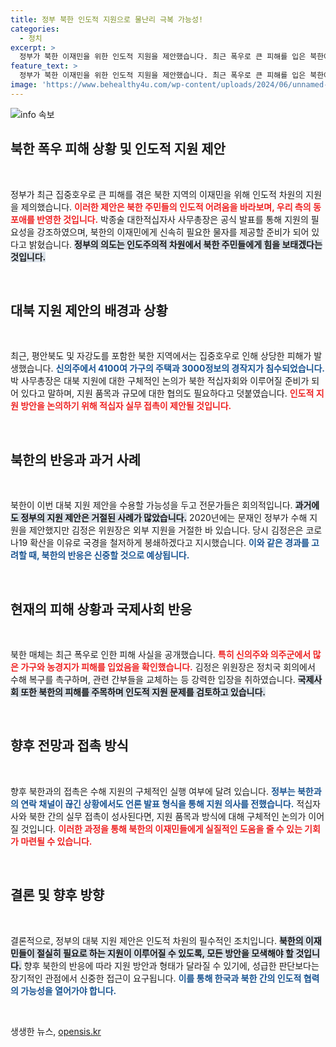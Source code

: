 ```yaml
---
title: 정부 북한 인도적 지원으로 물난리 극복 가능성!
categories:
  - 정치
excerpt: >
  정부가 북한 이재민을 위한 인도적 지원을 제안했습니다. 최근 폭우로 큰 피해를 입은 북한에서 긴급 물자 지원이 필요하다는 박종술 사무총장의 발표가 주목받고 있습니다. 그러나 남북 연락이 끊긴 상태에서 북한의 반응이 불투명합니다.
feature_text: >
  정부가 북한 이재민을 위한 인도적 지원을 제안했습니다. 최근 폭우로 큰 피해를 입은 북한에서 긴급 물자 지원이 필요하다는 박종술 사무총장의 발표가 주목받고 있습니다. 그러나 남북 연락이 끊긴 상태에서 북한의 반응이 불투명합니다.
image: 'https://www.behealthy4u.com/wp-content/uploads/2024/06/unnamed-file.png'
---
```


<p><img src="https://www.behealthy4u.com/wp-content/uploads/2024/06/unnamed-file.png" alt="info 속보" /></p>

<h2 data-ke-size="size26">북한 폭우 피해 상황 및 인도적 지원 제안</h2>

<p data-ke-size="size16">&nbsp;</p>

<p>정부가 최근 집중호우로 큰 피해를 겪은 북한 지역의 이재민을 위해 인도적 차원의 지원을 제의했습니다. <b><span style="color: #ee2323;">이러한 제안은 북한 주민들의 인도적 어려움을 바라보며, 우리 측의 동포애를 반영한 것입니다.</span></b> 박종술 대한적십자사 사무총장은 공식 발표를 통해 지원의 필요성을 강조하였으며, 북한의 이재민에게 신속히 필요한 물자를 제공할 준비가 되어 있다고 밝혔습니다. <b><span style="background-color: #21538527;">정부의 의도는 인도주의적 차원에서 북한 주민들에게 힘을 보태겠다는 것입니다.</span></b></p>

<p data-ke-size="size16">&nbsp;</p>

<h2 data-ke-size="size26">대북 지원 제안의 배경과 상황</h2>

<p data-ke-size="size16">&nbsp;</p>

<p>최근, 평안북도 및 자강도를 포함한 북한 지역에서는 집중호우로 인해 상당한 피해가 발생했습니다. <b><span style="color: #1a5490;">신의주에서 4100여 가구의 주택과 3000정보의 경작지가 침수되었습니다.</span></b> 박 사무총장은 대북 지원에 대한 구체적인 논의가 북한 적십자회와 이루어질 준비가 되어 있다고 말하며, 지원 품목과 규모에 대한 협의도 필요하다고 덧붙였습니다. <b><span style="color: #ee2323;">인도적 지원 방안을 논의하기 위해 적십자 실무 접촉이 제안될 것입니다.</span></b></p>

<p data-ke-size="size16">&nbsp;</p>

<h2 data-ke-size="size26">북한의 반응과 과거 사례</h2>

<p data-ke-size="size16">&nbsp;</p>

<p>북한이 이번 대북 지원 제안을 수용할 가능성을 두고 전문가들은 회의적입니다. <b><span style="background-color: #21538527;">과거에도 정부의 지원 제안은 거절된 사례가 많았습니다.</span></b> 2020년에는 문재인 정부가 수해 지원을 제안했지만 김정은 위원장은 외부 지원을 거절한 바 있습니다. 당시 김정은은 코로나19 확산을 이유로 국경을 철저하게 봉쇄하겠다고 지시했습니다. <b><span style="color: #1a5490;">이와 같은 경과를 고려할 때, 북한의 반응은 신중할 것으로 예상됩니다.</span></b></p>

<p data-ke-size="size16">&nbsp;</p>

<h2 data-ke-size="size26">현재의 피해 상황과 국제사회 반응</h2>

<p data-ke-size="size16">&nbsp;</p>

<p>북한 매체는 최근 폭우로 인한 피해 사실을 공개했습니다. <b><span style="color: #ee2323;">특히 신의주와 의주군에서 많은 가구와 농경지가 피해를 입었음을 확인했습니다.</span></b> 김정은 위원장은 정치국 회의에서 수해 복구를 촉구하며, 관련 간부들을 교체하는 등 강력한 입장을 취하였습니다. <b><span style="background-color: #21538527;">국제사회 또한 북한의 피해를 주목하며 인도적 지원 문제를 검토하고 있습니다.</span></b></p>

<p data-ke-size="size16">&nbsp;</p>

<h2 data-ke-size="size26">향후 전망과 접촉 방식</h2>

<p data-ke-size="size16">&nbsp;</p>

<p>향후 북한과의 접촉은 수해 지원의 구체적인 실행 여부에 달려 있습니다. <b><span style="color: #1a5490;">정부는 북한과의 연락 채널이 끊긴 상황에서도 언론 발표 형식을 통해 지원 의사를 전했습니다.</span></b> 적십자사와 북한 간의 실무 접촉이 성사된다면, 지원 품목과 방식에 대해 구체적인 논의가 이어질 것입니다. <b><span style="color: #ee2323;">이러한 과정을 통해 북한의 이재민들에게 실질적인 도움을 줄 수 있는 기회가 마련될 수 있습니다.</span></b></p>

<p data-ke-size="size16">&nbsp;</p>

<h2 data-ke-size="size26">결론 및 향후 방향</h2>

<p data-ke-size="size16">&nbsp;</p>

<p>결론적으로, 정부의 대북 지원 제안은 인도적 차원의 필수적인 조치입니다. <b><span style="background-color: #21538527;">북한의 이재민들이 절실히 필요로 하는 지원이 이루어질 수 있도록, 모든 방안을 모색해야 할 것입니다.</span></b> 향후 북한의 반응에 따라 지원 방안과 형태가 달라질 수 있기에, 성급한 판단보다는 장기적인 관점에서 신중한 접근이 요구됩니다. <b><span style="color: #1a5490;">이를 통해 한국과 북한 간의 인도적 협력의 가능성을 열어가야 합니다.</span></b></p>

<p data-ke-size="size16">&nbsp;</p>
생생한 뉴스, <a href="https://opensis.kr" rel="dofollow">opensis.kr</a>



